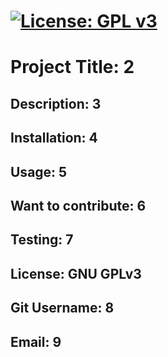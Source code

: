 
  # [![License: GPL v3](https://img.shields.io/badge/License-GPLv3-blue.svg)](https://www.gnu.org/licenses/gpl-3.0)
  # Project Title: 2
  ## Description: 3
  ## Installation: 4
  ## Usage: 5
  ## Want to contribute: 6
  ## Testing: 7
  ## License:  GNU GPLv3
  ## Git Username: 8
  ## Email: 9
